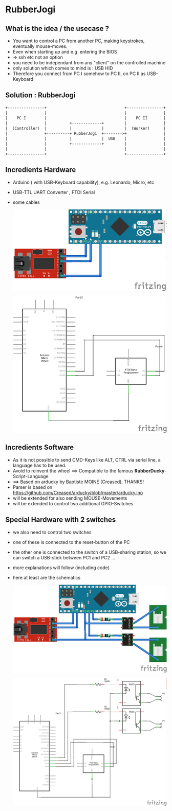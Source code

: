 # RubberJogi

## What is the idea / the usecase ?

* You want to control a PC from another PC, making keystrokes, eventually mouse-moves.
* Even when starting up and e.g. entering the BIOS 
* => ssh etc not an option
* you need to be independant from any "client" on the controlled machine
* only solution which comes to mind is : USB HID
* Therefore you connect from PC I somehow to PC II, on PC II as USB-Keyboard


## Solution : RubberJogi

    +----------------+                                  +----------------+
    |                |                                  |                |
    |    PC I        |                                  |    PC II       |
    |                |          +-------------+         |                |
    |  (Controller)  |          |             |         |  (Worker)      |
    |                +----------+ RubberJogi  +-------->+                |
    |                |          |             |  USB    |                |
    |                |          +-------------+         |                |
    |                |                                  |                |
    +----------------+                                  +----------------+



## Incredients Hardware


* Arduino ( with USB-Keyboard capability), e.g. Leonardo, Micro, etc

* USB-TTL UART Converter , FTDI Serial

* some cables

  ![RubberJogi_bb](pics/RubberJogi_bb.png)

  ![RubberJogi_schem](pics/RubberJogi_schem.png)

## Incredients Software 

* As it is not possible to send CMD-Keys like ALT, CTRL via serial line, a language has to be used.
* Avoid to reinvent the wheel ==> Compatible to the famous **RubberDucky**-Script-Language
* ==> Based on arducky by Baptiste MOINE (Creased), THANKS!
* Parser is based on https://github.com/Creased/arducky/blob/master/arducky.ino
* will be extended for also sending MOUSE-Movements
* will be extended to control two additional GPIO-Switches 


## Special Hardware with 2 switches

* we also need to control two switches
* one of these is connected to the reset-button of the PC
* the other one is connected to the switch of a USB-sharing station, so we can switch a USB-stick between PC1 and PC2 ...
* more explanations will follow (including code)
* here at least are the schematics

  ![RubberJogi_with_switch_bb](pics/RubberJogi_with_switch_bb.png)

  ![RubberJogi_with_switch_schem](pics/RubberJogi_with_switch_schem.png)


